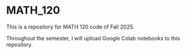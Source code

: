 # MATH_120
This is a repository for MATH 120 code of Fall 2025.


Throughout the semester, I will upload Google Colab notebooks to this repository.
